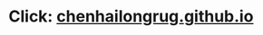 # Click: [chenhailongrug.github.io](https://chenhailongrug.github.io/)

<div style="display:none">



<!--
[ ] abi
* [ ] glr
* [ ] linprog via convex conjugate
* [ ] add link to Krylov for projected gradient descent


## Cvx

* add example of MDA (e.g. with KL divergence)

## Mat

* use https://github.com/triscale-innov/GFlops.jl to count number of floating point ops and plot that to show how things scale

## Site

* group posts by "stories" (maybe change the part xxx and just add a number or whatever) (in tags)

## Future topics

* QN methods and (L)BFGS
* Kalman filter
* Nesterov (and related) accelerations
* LP and dual LP (and relation with convex conjugate)
* ABI, MAP
* generate correlation matrix: 

```julia
L = LowerTriangular(randn(5, 5))
D = Diagonal(1 ./ vec(sqrt.(sum(abs2, L, dims=2))))
C = D * L * L' * D
```

could be interesting to see whether that covers the space, maybe look at spectrum
  
-->

